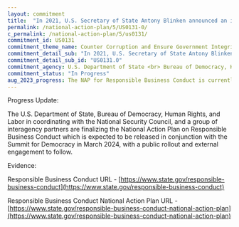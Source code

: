 ```yaml
---
layout: commitment
title:  "In 2021, U.S. Secretary of State Antony Blinken announced an initiative to update and revitalize the United States National Action Plan on Responsible Business Conduct (RBC). The Federal Government commits to implementation of this RBC National Action Plan."
permalink: /national-action-plan/5/US0131-0/
c_permalink: /national-action-plan/5/us0131/
commitment_id: US0131
commitment_theme_name: Counter Corruption and Ensure Government Integrity and Accountability to the Public
commitment_detail_sub: "In 2021, U.S. Secretary of State Antony Blinken announced an initiative to update and revitalize the United States National Action Plan on Responsible Business Conduct (RBC). The Federal Government commits to implementation of this RBC National Action Plan."
commitment_detail_sub_id: "US0131.0"
commitment_agency: U.S. Department of State <br> Bureau of Democracy, Human Rights, and Labor
commitment_status: "In Progress"
aug_2023_progress: The NAP for Responsible Business Conduct is currently being drafted. Agency commitments have been received by the Department of state and the plan is scheduled to be published by fall 2023 with implementation planned by the December 2024.
---
```

Progress Update: 

The U.S. Department of State, Bureau of Democracy, Human Rights, and Labor in coordinating with the National Security Council, and a group of interagency partners are finalizing the National Action Plan on Responsible Business Conduct which is expected to be released in conjunction with the Summit for Democracy in March 2024, with a public rollout and external engagement to follow.

Evidence: 

Responsible Business Conduct URL - [https://www.state.gov/responsible-business-conduct](https://www.state.gov/responsible-business-conduct) 

Responsible Business Conduct National Action Plan URL - [https://www.state.gov/responsible-business-conduct-national-action-plan](https://www.state.gov/responsible-business-conduct-national-action-plan)
